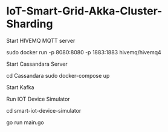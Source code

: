 # IoT-Smart-Grid-Akka-Cluster-Sharding


Start HIVEMQ MQTT server

sudo docker run -p 8080:8080 -p 1883:1883 hivemq/hivemq4

Start Cassandara Server

cd Cassandara
sudo docker-compose up

Start  Kafka 

Run IOT Device Simulator

cd smart-iot-device-simulator 

go run main.go

